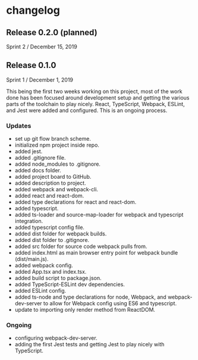 # changelog

## Release 0.2.0 (planned)
Sprint 2 / December 15, 2019

## Release 0.1.0
Sprint 1 / December 1, 2019

This being the first two weeks working on this project, most of the work done has been focused around development setup and getting the various parts of the toolchain to play nicely. React, TypeScript, Webpack, ESLint, and Jest were added and configured. This is an ongoing process.

### Updates
- set up git flow branch scheme.
- initialized npm project inside repo.
- added jest.
- added .gitignore file.
- added node_modules to .gitignore.
- added docs folder.
- added project board to GitHub.
- added description to project.
- added webpack and webpack-cli.
- added react and react-dom.
- added type declarations for react and react-dom.
- added typescript.
- added ts-loader and source-map-loader for webpack and typescript integration.
- added typescript config file.
- added dist folder for webpack builds.
- added dist folder to .gitignore.
- added src folder for source code webpack pulls from.
- added index.html as main browser entry point for webpack bundle (dist/main.js).
- added webpack config.
- added App.tsx and index.tsx.
- added build script to package.json.
- added TypeScript-ESLint dev dependencies.
- added ESLint config.
- added ts-node and type declarations for node, Webpack, and webpack-dev-server to allow for Webpack config using ES6 and typescript.
- update to importing only render method from ReactDOM.

### Ongoing
- configuring webpack-dev-server.
- adding the first Jest tests and getting Jest to play nicely with TypeScript.